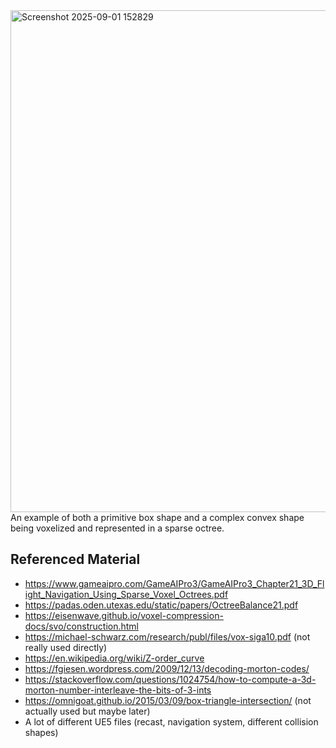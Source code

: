 <img width="1435" height="803" alt="Screenshot 2025-09-01 152829" src="https://github.com/user-attachments/assets/6d518378-a8c2-4d0d-89a4-c5f750d91033" />
An example of both a primitive box shape and a complex convex shape being voxelized and represented in a sparse octree.

## Referenced Material
* https://www.gameaipro.com/GameAIPro3/GameAIPro3_Chapter21_3D_Flight_Navigation_Using_Sparse_Voxel_Octrees.pdf
* https://padas.oden.utexas.edu/static/papers/OctreeBalance21.pdf
* https://eisenwave.github.io/voxel-compression-docs/svo/construction.html
* https://michael-schwarz.com/research/publ/files/vox-siga10.pdf (not really used directly)
* https://en.wikipedia.org/wiki/Z-order_curve
* https://fgiesen.wordpress.com/2009/12/13/decoding-morton-codes/
* https://stackoverflow.com/questions/1024754/how-to-compute-a-3d-morton-number-interleave-the-bits-of-3-ints
* https://omnigoat.github.io/2015/03/09/box-triangle-intersection/ (not actually used but maybe later)
* A lot of different UE5 files (recast, navigation system, different collision shapes)

